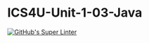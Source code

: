 # ICS4U-Unit-1-03-Java
[![GitHub's Super Linter](https://github.com/Myles-Trump/ICS4U-Unit-1-03-Java/workflows/GitHub's%20Super%20Linter/badge.svg)](https://github.com/Myles-Trump/ICS4U-Unit-1-03-Java/actions)        
